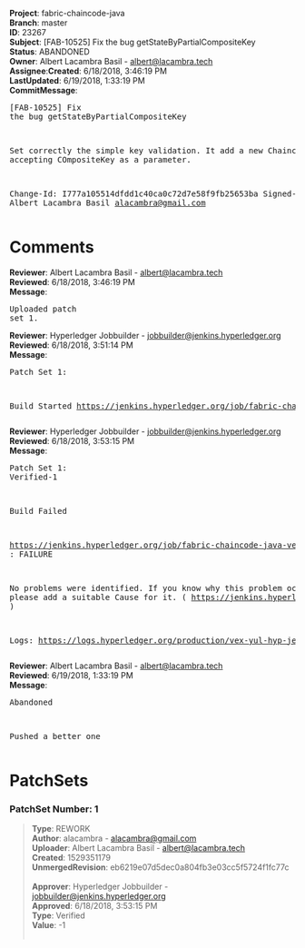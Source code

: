 <strong>Project</strong>: fabric-chaincode-java</br><strong>Branch</strong>: master<br><strong>ID</strong>: 23267<br><strong>Subject</strong>: [FAB-10525] Fix the bug getStateByPartialCompositeKey<br><strong>Status</strong>: ABANDONED<br><strong>Owner</strong>: Albert Lacambra Basil - albert@lacambra.tech<br><strong>Assignee</strong>:<strong>Created</strong>: 6/18/2018, 3:46:19 PM<br><strong>LastUpdated</strong>: 6/19/2018, 1:33:19 PM<br><strong>CommitMessage</strong>:<br><pre>[FAB-10525] Fix the bug getStateByPartialCompositeKey

Set correctly the simple key validation. It add a new ChaincodeStub
accepting COmpositeKey as a parameter.

Change-Id: I777a105514dfdd1c40ca0c72d7e58f9fb25653ba
Signed-off-by: Albert Lacambra Basil <alacambra@gmail.com>
</pre><h1>Comments</h1><strong>Reviewer</strong>: Albert Lacambra Basil - albert@lacambra.tech<br><strong>Reviewed</strong>: 6/18/2018, 3:46:19 PM<br><strong>Message</strong>: <pre>Uploaded patch set 1.</pre><strong>Reviewer</strong>: Hyperledger Jobbuilder - jobbuilder@jenkins.hyperledger.org<br><strong>Reviewed</strong>: 6/18/2018, 3:51:14 PM<br><strong>Message</strong>: <pre>Patch Set 1:

Build Started https://jenkins.hyperledger.org/job/fabric-chaincode-java-verify-x86_64/130/</pre><strong>Reviewer</strong>: Hyperledger Jobbuilder - jobbuilder@jenkins.hyperledger.org<br><strong>Reviewed</strong>: 6/18/2018, 3:53:15 PM<br><strong>Message</strong>: <pre>Patch Set 1: Verified-1

Build Failed 

https://jenkins.hyperledger.org/job/fabric-chaincode-java-verify-x86_64/130/ : FAILURE

No problems were identified. If you know why this problem occurred, please add a suitable Cause for it. ( https://jenkins.hyperledger.org/job/fabric-chaincode-java-verify-x86_64/130/ )

Logs: https://logs.hyperledger.org/production/vex-yul-hyp-jenkins-3/fabric-chaincode-java-verify-x86_64/130</pre><strong>Reviewer</strong>: Albert Lacambra Basil - albert@lacambra.tech<br><strong>Reviewed</strong>: 6/19/2018, 1:33:19 PM<br><strong>Message</strong>: <pre>Abandoned

Pushed a better one</pre><h1>PatchSets</h1><h3>PatchSet Number: 1</h3><blockquote><strong>Type</strong>: REWORK<br><strong>Author</strong>: alacambra - alacambra@gmail.com<br><strong>Uploader</strong>: Albert Lacambra Basil - albert@lacambra.tech<br><strong>Created</strong>: 1529351179<br><strong>UnmergedRevision</strong>: eb6219e07d5dec0a804fb3e03cc5f5724f1fc77c<br><br><strong>Approver</strong>: Hyperledger Jobbuilder - jobbuilder@jenkins.hyperledger.org<br><strong>Approved</strong>: 6/18/2018, 3:53:15 PM<br><strong>Type</strong>: Verified<br><strong>Value</strong>: -1<br><br></blockquote>
